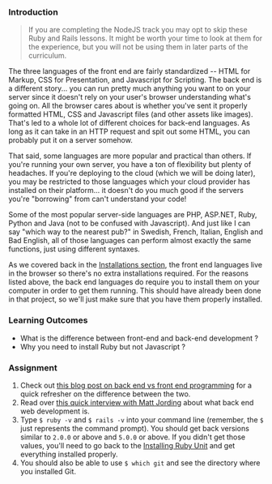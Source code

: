 ### Introduction

> If you are completing the NodeJS track you may opt to skip these Ruby and Rails lessons.  It might be worth your time to look at them for the experience, but you will not be using them in later parts of the curriculum.

The three languages of the front end are fairly standardized -- HTML for Markup, CSS for Presentation, and Javascript for Scripting.  The back end is a different story... you can run pretty much anything you want to on your server since it doesn't rely on your user's browser understanding what's going on.  All the browser cares about is whether you've sent it properly formatted HTML, CSS and Javascript files (and other assets like images).  That's led to a whole lot of different choices for back-end languages.  As long as it can take in an HTTP request and spit out some HTML, you can probably put it on a server somehow.

That said, some languages are more popular and practical than others.  If you're running your own server, you have a ton of flexibility but plenty of headaches.  If you're deploying to the cloud (which we will be doing later), you may be restricted to those languages which your cloud provider has installed on their platform... it doesn't do you much good if the servers you're "borrowing" from can't understand your code!  

Some of the most popular server-side languages are PHP, ASP.NET, Ruby, Python and Java (not to be confused with Javascript).  And just like I can say "which way to the nearest pub?" in Swedish, French, Italian, English and Bad English, all of those languages can perform almost exactly the same functions, just using different syntaxes.

As we covered back in the [Installations section](https://www.theodinproject.com/courses/web-development-101/lessons/installation-overview), the front end languages live in the browser so there's no extra installations required.  For the reasons listed above, the back end languages do require you to install them on your computer in order to get them running.  This should have already been done in that project, so we'll just make sure that you have them properly installed.

### Learning Outcomes

* What is the difference between front-end and back-end development ?
* Why you need to install Ruby but not Javascript ? 

### Assignment

<div class="lesson-content__panel" markdown="1">

  1. Check out [this blog post on back end vs front end programming](http://blog.teamtreehouse.com/i-dont-speak-your-language-frontend-vs-backend) for a quick refresher on the difference between the two.
  2. Read over [this quick interview with Matt Jording](https://generalassemb.ly/blog/what-is-back-end-web-development/) about what back end web development is.
  3. Type `$ ruby -v` and `$ rails -v` into your command line (remember, the `$` just represents the command prompt).  You should get back versions similar to `2.0.0` or above and `5.0.0` or above. If you didn't get those values, you'll need to go back to the [Installing Ruby Unit](https://www.theodinproject.com/courses/web-development-101/lessons/installing-ruby) and get everything installed properly.  
  4. You should also be able to use `$ which git` and see the directory where you installed Git.

</div>
